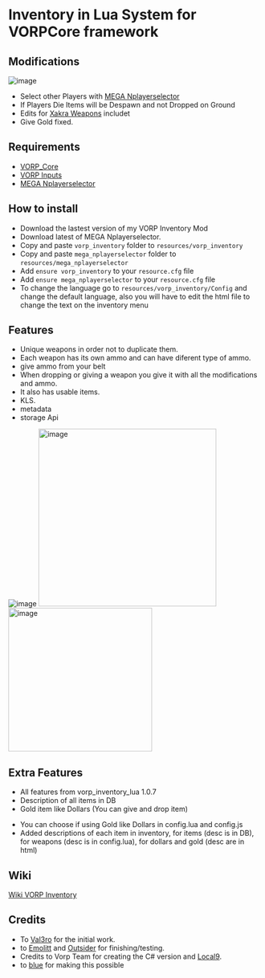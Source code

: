 # Inventory in Lua System for VORPCore framework

## Modifications
![image](https://cdn.discordapp.com/attachments/776118735764717578/940338885119066203/playerselector_showcase_gif.gif)
* Select other Players with [MEGA Nplayerselector](https://github.com/MegaITA/mega_nplayerselector)
* If Players Die Items will be Despawn and not Dropped on Ground
* Edits for [Xakra Weapons](https://xakra-scripts.tebex.io/package/5432140) includet
* Give Gold fixed.


## Requirements
- [VORP_Core](https://github.com/VORPCORE/vorp-core-lua)
- [VORP Inputs](https://github.com/VORPCORE/vorp_inputs-lua)
- [MEGA Nplayerselector](https://github.com/MegaITA/mega_nplayerselector)

## How to install
* Download the lastest version of my VORP Inventory Mod
* Download latest of MEGA Nplayerselector.
* Copy and paste ```vorp_inventory``` folder to ```resources/vorp_inventory```
* Copy and paste ```mega_nplayerselector``` folder to ```resources/mega_nplayerselector```
* Add ```ensure vorp_inventory``` to your ```resource.cfg``` file
* Add ```ensure mega_nplayerselector``` to your ```resource.cfg``` file
* To change the language go to ```resources/vorp_inventory/Config``` and change the default language, also you will have to edit the html file to change the text on the inventory menu


## Features
* Unique weapons in order not to duplicate them.
* Each weapon has its own ammo and can have diferent type of ammo.
* give ammo from your belt
* When dropping or giving a weapon you give it with all the modifications and ammo.
* It also has usable items.
* KLS.
* metadata
* storage Api


![image](https://user-images.githubusercontent.com/87246847/156600012-3901dac7-73f8-4577-a8f5-9a60d7e3150b.png)
<img width="354" alt="image" src="https://user-images.githubusercontent.com/87246847/156600211-cc3fc70f-60bb-4884-971a-1d2ad4fdb8ad.png">
<img width="286" alt="image" src="https://user-images.githubusercontent.com/87246847/176539805-57997f6d-967d-4341-bdf6-cf88f2277a0f.png">

## Extra Features
* All features from vorp_inventory_lua 1.0.7
* Description of all items in DB
* Gold item like Dollars (You can give and drop item)
- You can choose if using Gold like Dollars in config.lua and config.js
- Added descriptions of each item in inventory, for items (desc is in DB), for weapons (desc is in config.lua), for dollars and gold (desc are in html)


## Wiki
[Wiki VORP Inventory](https://outsider31000.github.io/VORP_API-docs/posts/inventory-lua)

## Credits
- To [Val3ro](https://github.com/Val3ro) for the initial work.
- to [Emolitt](https://github.com/RomainJolidon) and [Outsider](https://github.com/outsider31000) for finishing/testing.   
- Credits to Vorp Team for creating the C# version and [Local9](https://github.com/Local9).
- to [blue](https://github.com/kamelzarandah) for making this possible
